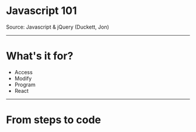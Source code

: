 # Javascript 101
Source: Javascript & jQuery (Duckett, Jon)

---

# What's it for?
- Access
- Modify
- Program
- React

---

# From steps to code

